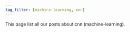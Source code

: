 ```yaml
---
tag_filter: [machine-learning, cnn]
---
```


This page list all our posts about cnn (machine-learning).
